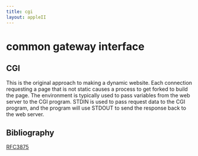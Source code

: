 ```yaml
---
title: cgi
layout: appleII
---
```


common gateway interface
========================

CGI
---

This is the original approach to making a dynamic website. Each
connection requesting a page that is not static causes a process to
get forked to build the page. The environment is typically used to
pass variables from the web server to the CGI program. STDIN is used
to pass request data to the CGI program, and the program will use
STDOUT to send the response back to the web server.

Bibliography
------------

[RFC3875](https://tools.ietf.org/html/rfc3875)